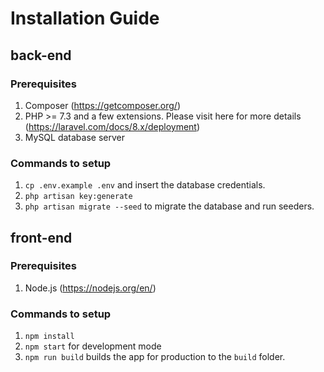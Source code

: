 # Installation Guide

## back-end

### Prerequisites
1. Composer (https://getcomposer.org/)
2. PHP >= 7.3 and a few extensions. Please visit here for more details (https://laravel.com/docs/8.x/deployment)
3. MySQL database server

### Commands to setup
1. `cp .env.example .env` and insert the database credentials.
3. `php artisan key:generate`
2. `php artisan migrate --seed` to migrate the database and run seeders.


## front-end

### Prerequisites
1. Node.js (https://nodejs.org/en/)

### Commands to setup
1. `npm install`
2. `npm start` for development mode
3. `npm run build` builds the app for production to the `build` folder.
